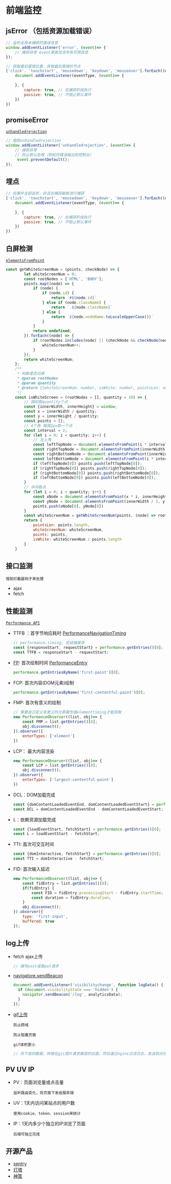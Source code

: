# 前端监控

## jsError （包括资源加载错误）

```js
// 监听全局未捕获的错误信息
window.addEventListener('error', (event)=> {
    // 捕获异常 event里面包含所有可用信息
});

// 获取最后报错位置，获取最后报错的节点
['click'. 'touchstart', 'mousedown', 'keydown', 'mouseover'].forEach((eventType)=> {
    document.addEventListener(eventType, (event)=> {
        
    }, {
        capture: true, // 在捕获阶段执行
        passive: true, // 不阻止默认事件
    })
})
```

## promiseError

[`unhandledrejection`](https://developer.mozilla.org/zh-CN/docs/Web/API/Window/unhandledrejection_event)

```js
// 借助unhandledrejection
window.addEventListener('unhandledrejection', (event)=> {
    // 捕获异常
    // 防止默认处理（例如将错误输出到控制台）
     event.preventDefault();
});
```

## 埋点

```js
// 将事件全部监听，并且在捕获截断进行捕获
['click'. 'touchstart', 'mousedown', 'keydown', 'mouseover'].forEach((eventType)=> {
    document.addEventListener(eventType, (event)=> {
        
    }, {
        capture: true, // 在捕获阶段执行
        passive: true, // 不阻止默认事件
    })
})
```

## 白屏检测

[`elementsFromPoint`](https://developer.mozilla.org/zh-CN/docs/Web/API/Document/elementsFromPoint)

```js
const getWhiteScreenNum = (points, checkNode) => {
        let whiteScreenNum = 0;
        const rootNodes = ['HTML', 'BODY'];
        points.map((node) => {
            if (node) {
                if (node.id) {
                    return `#${node.id}`
                } else if (node.className) {
                    return `.${node.className}`
                } else {
                    return `${node.nodeName.toLocaleUpperCase()}`
                }
            }
            return undefined;
        }).forEach((node) => {
            if (rootNodes.includes(node) || (checkNode && checkNode(node))) {
                whiteScreenNum++;
            }
        });
        return whiteScreenNum;
    };
    /**
     * 判断是否白屏
     * @param rootNodes
     * @param quantity
     * @return {{whiteScreenNum: number, isWhite: number, pointsLen: number, points: *[]}}
     */
    const isWhiteScreen = (rootNodes = [], quantity = 10) => {
        // 随机取quantity个点
        const {innerWidth, innerHeight} = window;
        const x = innerWidth / quantity;
        const y = innerHeight / quantity;
        const points = [];
        // 4个角 每隔2px取一个点
        const interval = 2;
        for (let i = 0; i < quantity; i++) {
            // 左上角
            const leftTopNode = document.elementsFromPoint(i * interval, i * interval);
            const rightTopNode = document.elementsFromPoint(innerWidth - quantity * interval - i * interval, (quantity - i) * interval);
            const rightBottomNode = document.elementsFromPoint(innerWidth - quantity * interval - i * interval, innerHeight - quantity * interval - (quantity - i) * interval);
            const leftBottomNode = document.elementsFromPoint(i * interval, innerHeight - i * interval);
            if (leftTopNode[0]) points.push(leftTopNode[0]);
            if (rightTopNode[0]) points.push(rightTopNode[0]);
            if (rightBottomNode[0]) points.push(rightBottomNode[0]);
            if (leftBottomNode[0]) points.push(leftBottomNode[0]);
        }
        // 中间取点
        for (let i = 0; i < quantity; i++) {
            const xNode = document.elementsFromPoint(x * i, innerHeight / 2);
            const yNode = document.elementsFromPoint(innerWidth / 2, y * i);
            points.push(xNode[0], yNode[0])
        }
        const whiteScreenNum = getWhiteScreenNum(points, (node) => rootNodes.includes(node));
        return {
            pointsLen: points.length,
            whiteScreenNum: whiteScreenNum,
            points: points,
            isWhite: whiteScreenNum / points.length
        }
    }
```

## 接口监测

`借助拦截器钩子来处理`

- ajax
- fetch

## 性能监测

[`Performance API`](https://developer.mozilla.org/zh-CN/docs/Web/API/Performance)

- TTFB ：首字节响应耗时 [PerformanceNavigationTiming](https://developer.mozilla.org/en-US/docs/Web/API/PerformanceNavigationTiming)

  ```js
  // performance.timing; 后续被废弃
  const {responseStart, requestStart} = performance.getEntries()[0];
  const TTFB = responseStart - requestStart;
  ```

- [FP](https://w3c.github.io/paint-timing/#first-contentful-paint): 首次绘制时间 [PerformanceEntry](https://developer.mozilla.org/zh-CN/docs/Web/API/PerformanceEntry/entryType)

  ```js
  performance.getEntriesByName('first-paint')[0];
  ```

- FCP: 首次内容(DOM元素)绘制

  ```js
  performance.getEntriesByName('first-contentful-paint')[0];
  ```

- FMP: 首次有意义的绘制 

  ```js
  // 需要自己定义有意义的元素属性值elementtiming才能获取
  new PerformanceObserver((list, obj)=> {
      const FMP = list.getEntries()[0];
      obj.disconnect();
  }).observer({
      enterTypes: ['element']
  })
  ```

- LCP： 最大内容渲染

  ```js
  new PerformanceObserver((list, obj)=> {
      const LCP = list.getEntries()[0];
      obj.disconnect();
  }).observer({
      enterTypes: ['largest-contentful-paint']
  })
  ```

- DCL：DOM加载完成

  ```js
  const {domContentLoadedEventEnd, domContentLoadedEventStart} = performance.getEntries()[0];
  const DCL = domContentLoadedEventEnd - domContentLoadedEventStart;
  ```

- L：依赖资源加载完成

  ```js
  const {loadEventStart, fetchStart} = performance.getEntries()[0];
  const L = loadEventStart - fetchStart;
  ```

- TTI: 首次可交互时间

  ```js
  const {domInteractive, fetchStart} = performance.getEntries()[0];
  const TTI = domInteractive - fetchStart;
  ```

- FID: 首次输入延迟

  ```js
  new PerformanceObserver((list, obj)=> {
      const fidEntry = list.getEntries()[0];
      if(fidEntry) {
          const FID = fidEntry.processingStart - fidEntry.startTime;
          const duration = fidEntry.duration;
      }
      obj.disconnect();
  }).observer({
      type: 'first-input',
      buffered: true
  });
  ```

## log上传

- fetch ajax上传

  ```js
  // 编写post或者put请求
  ```

- [navigatore.sendBeacon](https://developer.mozilla.org/zh-CN/docs/Web/API/Navigator/sendBeacon)

  ```js
  document.addEventListener('visibilitychange', function logData() {
    if (document.visibilityState === 'hidden') {
      navigator.sendBeacon('/log', analyticsData);
    }
  });
  ```

- [gif上传](https://juejin.cn/post/7011326140774088718)

  `防止跨域`

  `防止阻塞页面`

  `gif体积更小`

  ```js
  // 将下发的数据，拼接在git图片请求路径的后面，然后通过nginx过滤日志，发送到对应的服务中
  ```

## PV UV IP

- PV：页面浏览量或点击量

  `监听路由变化，将页面下发给服务端`

- UV：1天内访问某站点的用户数

  `使用cookie、token、session来统计`

- IP：1天内多少个独立的IP浏览了页面

  `后端可独立完成`

## 开源产品

- [sentry](https://sentry.io/welcome/)
- [灯塔](https://beacon.tencent.com/)
- [神策](https://www.sensorsdata.cn/)

